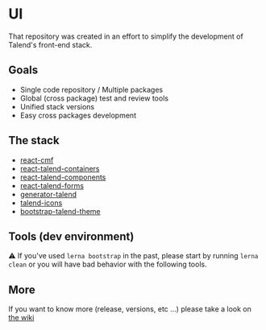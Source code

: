 # UI

That repository was created in an effort to simplify the development of Talend's front-end stack.

## Goals

- Single code repository / Multiple packages
- Global (cross package) test and review tools
- Unified stack versions
- Easy cross packages development

## The stack

- [react-cmf](https://github.com/Talend/ui/tree/master/packages/cmf)
- [react-talend-containers](https://github.com/Talend/ui/tree/master/packages/containers)
- [react-talend-components](https://github.com/Talend/ui/tree/master/packages/components)
- [react-talend-forms](https://github.com/Talend/ui/tree/master/packages/forms)
- [generator-talend](https://github.com/Talend/ui/tree/master/packages/generator)
- [talend-icons](https://github.com/Talend/ui/tree/master/packages/icons)
- [bootstrap-talend-theme](https://github.com/Talend/ui/tree/master/packages/theme)

## Tools (dev environment)

:warning: If you've used `lerna bootstrap` in the past, please start by running `lerna clean` or you will have bad behavior with the following tools.

## More

If you want to know more (release, versions, etc ...) please take a look on [the wiki](https://github.com/Talend/ui/wiki)
